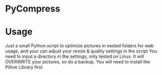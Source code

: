 # PyCompress

# Usage
Just a small Python script to optimize pictures in nested folders for web usage, and your can adjust your resize & quality settings in the script
You need to input a directory in the settings, only tested on Linux.  It will OVERWRITE your pictures, so do a backup. 
You will need to install the Pillow Library first
